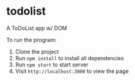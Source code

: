 # todolist
A ToDoList app w/ DOM

To run the program:
1. Clone the project
2. Run ```npm install``` to install all dependencies
3. Run ```npm start``` to start server
4. Visit ```http://localhost:3000``` to view the page
